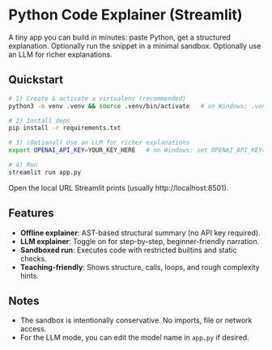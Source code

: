 # Python Code Explainer (Streamlit)

A tiny app you can build in minutes: paste Python, get a structured explanation. Optionally run the snippet in a minimal sandbox. Optionally use an LLM for richer explanations.

## Quickstart

```bash
# 1) Create & activate a virtualenv (recommended)
python3 -m venv .venv && source .venv/bin/activate   # on Windows: .venv\Scripts\activate

# 2) Install deps
pip install -r requirements.txt

# 3) (Optional) Use an LLM for richer explanations
export OPENAI_API_KEY=YOUR_KEY_HERE   # on Windows: set OPENAI_API_KEY=YOUR_KEY_HERE

# 4) Run
streamlit run app.py
```

Open the local URL Streamlit prints (usually http://localhost:8501).

## Features
- **Offline explainer**: AST-based structural summary (no API key required).
- **LLM explainer**: Toggle on for step-by-step, beginner-friendly narration.
- **Sandboxed run**: Executes code with restricted builtins and static checks.
- **Teaching-friendly**: Shows structure, calls, loops, and rough complexity hints.

## Notes
- The sandbox is intentionally conservative. No imports, file or network access.
- For the LLM mode, you can edit the model name in `app.py` if desired.
